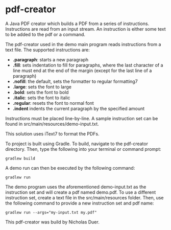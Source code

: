 # pdf-creator
A Java PDF creator which builds a PDF from a series of instructions. 
Instructions are read from an input stream. An instruction is either some text
to be added to the pdf or a command. 

The pdf-creator used in the demo main program reads instructions 
from a text file. The supported instructions are: 
* **.paragraph**: starts a new paragraph
* **.fill**: sets indentation to fill for paragraphs, where the last character of a line must end at
  the end of the margin (except for the last line of a paragraph)
* **.nofill**: the default, sets the formatter to regular formatting7
* **.large**: sets the font to large
* **.bold**: sets the font to bold
* **.italic**: sets the font to italic
* **.regular**: resets the font to normal font
* **.indent <number>** indents the current paragraph by the specified amount

Instructions must be placed line-by-line. A sample instruction set can be found 
in src/main/resources/demo-input.txt.

This solution uses iText7 to format the PDFs.

To project is built using Gradle. To build, navigate to the pdf-creator directory.
Then, type the following into your terminal or command prompt:

```
gradlew build
```

A demo run can then be executed by the following command:
```
gradlew run
```
The demo program uses the aforementioned demo-input.txt as the instruction set 
and will create a pdf named demo.pdf. To use a different instruction set, 
create a text file in the src/main/resources folder. Then, use the following command to
provide a new instruction set and pdf name:
```
gradlew run --args="my-input.txt my.pdf"
```
This pdf-creator was build by Nicholas Duer.